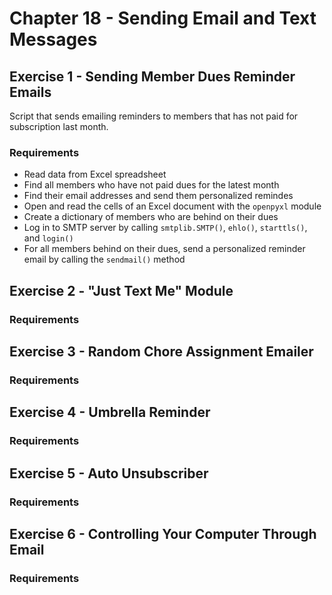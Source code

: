 # Chapter 18 - Sending Email and Text Messages

## Exercise 1 - Sending Member Dues Reminder Emails

Script that sends emailing reminders to members that has not paid for subscription last month.

### Requirements
- Read data from Excel spreadsheet
- Find all members who have not paid dues for the latest month
- Find their email addresses and send them personalized remindes
- Open and read the cells of an Excel document with the `openpyxl` module
- Create a dictionary of members who are behind on their dues
- Log in to SMTP server by calling `smtplib.SMTP()`, `ehlo()`, `starttls()`, and `login()`
- For all members behind on their dues, send a personalized reminder email by calling the `sendmail()` method

## Exercise 2 - "Just Text Me" Module

### Requirements

## Exercise 3 - Random Chore Assignment Emailer

### Requirements

## Exercise 4 - Umbrella Reminder

### Requirements

## Exercise 5 - Auto Unsubscriber

### Requirements

## Exercise 6 - Controlling Your Computer Through Email

### Requirements